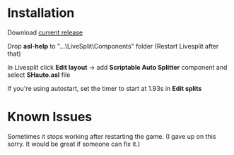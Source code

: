 # Installation
Download [current release](https://github.com/Dzoiver/SH-Autosplitter/releases/tag/v6)

Drop **asl-help** to "...\LiveSplit\Components" folder (Restart Livesplit after that)

In Livesplit click **Edit layout** -> add **Scriptable Auto Splitter** component and select **SHauto.asl** file

If you're using autostart, set the timer to start at 1.93s in **Edit splits**

# Known Issues
Sometimes it stops working after restarting the game. (I gave up on this sorry. It would be great if someone can fix it.)
